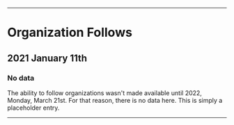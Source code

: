 
***

# Organization Follows

## 2021 January 11th

### No data

The ability to follow organizations wasn't made available until 2022, Monday, March 21st. For that reason, there is no data here. This is simply a placeholder entry.

***
